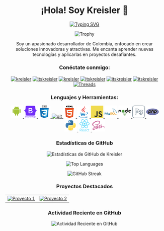<h1 align="center">¡Hola! Soy Kreisler 👋</h1>

<p align="center">
  <a href="https://github.com/itskreisler">
    <img src="https://readme-typing-svg.herokuapp.com?color=%2336BCF7&size=22&duration=4000&width=552&lines=Desarrollador+de+Software+%7C+Front-End+%7C+Mobile+%7C+Back-End" alt="Typing SVG">
  </a>
</p>

<p align="center">
  <img src="https://github-profile-trophy.vercel.app/?username=itskreisler&theme=dracula&no-frame=true&no-bg=true&margin-w=4" alt="Trophy">
</p>

<p align="center">
    Soy un apasionado desarrollador de Colombia, enfocado en crear soluciones innovadoras y atractivas. Me encanta aprender nuevas tecnologías y aplicarlas en proyectos desafiantes.
</p>

<h3 align="center">Conéctate conmigo:</h3>
<p align="center">
<a href="https://codepen.io/kreisler" target="blank"><img align="center" src="https://raw.githubusercontent.com/rahuldkjain/github-profile-readme-generator/master/src/images/icons/Social/codepen.svg" alt="kreisler" height="30" width="40" /></a>
<a href="https://twitter.com/itskreisler" target="blank"><img align="center" src="https://raw.githubusercontent.com/rahuldkjain/github-profile-readme-generator/master/src/images/icons/Social/twitter.svg" alt="itskreisler" height="30" width="40" /></a>
<a href="https.linkedin.com/in/kreisler" target="blank"><img align="center" src="https://raw.githubusercontent.com/rahuldkjain/github-profile-readme-generator/master/src/images/icons/Social/linked-in-alt.svg" alt="kreisler" height="30" width="40" /></a>
<a href="https://fb.com/itskreisler" target="blank"><img align="center" src="https://raw.githubusercontent.com/rahuldkjain/github-profile-readme-generator/master/src/images/icons/Social/facebook.svg" alt="itskreisler" height="30" width="40" /></a>
<a href="https.instagram.com/itskreisler" target="blank"><img align="center" src="https://raw.githubusercontent.com/rahuldkjain/github-profile-readme-generator/master/src/images/icons/Social/instagram.svg" alt="itskreisler" height="30" width="40" /></a>
<a href="https.www.youtube.com/c/itskreisler" target="blank"><img align="center" src="https://raw.githubusercontent.com/rahuldkjain/github-profile-readme-generator/master/src/images/icons/Social/youtube.svg" alt="itskreisler" height="30" width="40" /></a>
<a href="https.www.threads.net/@itskreisler" target="_blank"><img src="https://img.shields.io/badge/Threads-000000?style=for-the-badge&logo=threads&logoColor=white" alt="Threads"></a>
</p>

<h3 align="center">Lenguajes y Herramientas:</h3>
<p align="center">
    <a href="https://developer.android.com" target="_blank" rel="noreferrer"> <img src="https://raw.githubusercontent.com/devicons/devicon/master/icons/android/android-original-wordmark.svg" alt="android" width="40" height="40"/> </a>
    <a href="https://getbootstrap.com" target="_blank" rel="noreferrer"> <img src="https://raw.githubusercontent.com/devicons/devicon/master/icons/bootstrap/bootstrap-plain-wordmark.svg" alt="bootstrap" width="40" height="40"/> </a>
    <a href="https://www.w3schools.com/css/" target="_blank" rel="noreferrer"> <img src="https://raw.githubusercontent.com/devicons/devicon/master/icons/css3/css3-original-wordmark.svg" alt="css3" width="40" height="40"/> </a>
    <a href="https://git-scm.com/" target="_blank" rel="noreferrer"> <img src="https://www.vectorlogo.zone/logos/git-scm/git-scm-icon.svg" alt="git" width="40" height="40"/> </a>
    <a href="https://www.w3.org/html/" target="_blank" rel="noreferrer"> <img src="https://raw.githubusercontent.com/devicons/devicon/master/icons/html5/html5-original-wordmark.svg" alt="html5" width="40" height="40"/> </a>
    <a href="https://www.java.com" target="_blank" rel="noreferrer"> <img src="https://raw.githubusercontent.com/devicons/devicon/master/icons/java/java-original.svg" alt="java" width="40" height="40"/> </a>
    <a href="https.developer.mozilla.org/en-US/docs/Web/JavaScript" target="_blank" rel="noreferrer"> <img src="https://raw.githubusercontent.com/devicons/devicon/master/icons/javascript/javascript-original.svg" alt="javascript" width="40" height="40"/> </a>
    <a href="https://www.mysql.com/" target="_blank" rel="noreferrer"> <img src="https://raw.githubusercontent.com/devicons/devicon/master/icons/mysql/mysql-original-wordmark.svg" alt="mysql" width="40" height="40"/> </a>
    <a href="https://nodejs.org" target="_blank" rel="noreferrer"> <img src="https://raw.githubusercontent.com/devicons/devicon/master/icons/nodejs/nodejs-original-wordmark.svg" alt="nodejs" width="40" height="40"/> </a>
    <a href="https://www.photoshop.com/en" target="_blank" rel="noreferrer"> <img src="https://raw.githubusercontent.com/devicons/devicon/master/icons/photoshop/photoshop-line.svg" alt="photoshop" width="40" height="40"/> </a>
    <a href="https://www.php.net" target="_blank" rel="noreferrer"> <img src="https://raw.githubusercontent.com/devicons/devicon/master/icons/php/php-original.svg" alt="php" width="40" height="40"/> </a>
    <a href="https.www.python.org" target="_blank" rel="noreferrer"> <img src="https://raw.githubusercontent.com/devicons/devicon/master/icons/python/python-original.svg" alt="python" width="40" height="40"/> </a>
    <a href="https://reactjs.org/" target="_blank" rel="noreferrer"> <img src="https://raw.githubusercontent.com/devicons/devicon/master/icons/react/react-original-wordmark.svg" alt="react" width="40" height="40"/> </a>
    <a href="https://sass-lang.com" target="_blank" rel="noreferrer"> <img src="https://raw.githubusercontent.com/devicons/devicon/master/icons/sass/sass-original.svg" alt="sass" width="40" height="40"/> </a>
</p>

<h3 align="center">Estadísticas de GitHub</h3>
<p align="center">
  <img src="https://github-readme-stats.vercel.app/api?username=itskreisler&show_icons=true&theme=dracula&locale=es" alt="Estadísticas de GitHub de Kreisler">
</p>
<p align="center">
  <img src="https://github-readme-stats.vercel.app/api/top-langs/?username=itskreisler&layout=compact&theme=dracula&locale=es" alt="Top Languages">
</p>
<p align="center">
  <img src="http://github-readme-streak-stats.herokuapp.com?user=itskreisler&theme=dracula&hide_border=true" alt="GitHub Streak">
</p>

<h3 align="center">Proyectos Destacados</h3>
<table align="center">
  <tr>
    <td align="center">
      <a href="https://github.com/itskreisler/Portfolio- Kreisler">
        <img src="https://github-readme-stats.vercel.app/api/pin/?username=itskreisler&repo=Portfolio-Kreisler&theme=dracula" alt="Proyecto 1">
      </a>
    </td>
    <td align="center">
      <a href="https://github.com/itskreisler/Kreisler-Bot">
        <img src="https://github-readme-stats.vercel.app/api/pin/?username=itskreisler&repo=Kreisler-Bot&theme=dracula" alt="Proyecto 2">
      </a>
    </td>
  </tr>
</table>

<h3 align="center">Actividad Reciente en GitHub</h3>
<p align="center">
  <img src="https://github-readme-activity-graph.vercel.app/graph?username=itskreisler&theme=dracula&hide_border=true" alt="Actividad Reciente en GitHub">
</p>
